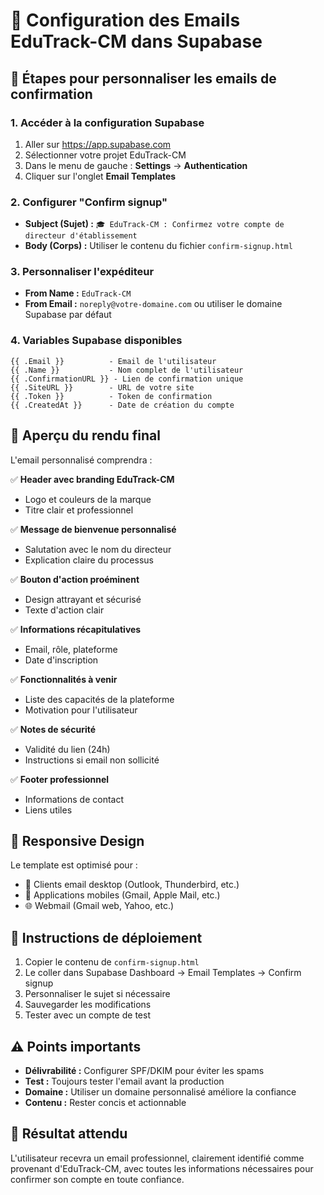 # 📧 Configuration des Emails EduTrack-CM dans Supabase

## 🎯 Étapes pour personnaliser les emails de confirmation

### 1. **Accéder à la configuration Supabase**
1. Aller sur https://app.supabase.com
2. Sélectionner votre projet EduTrack-CM
3. Dans le menu de gauche : **Settings** → **Authentication**
4. Cliquer sur l'onglet **Email Templates**

### 2. **Configurer "Confirm signup"**
- **Subject (Sujet) :** `🎓 EduTrack-CM : Confirmez votre compte de directeur d'établissement`
- **Body (Corps) :** Utiliser le contenu du fichier `confirm-signup.html`

### 3. **Personnaliser l'expéditeur**
- **From Name :** `EduTrack-CM`
- **From Email :** `noreply@votre-domaine.com` ou utiliser le domaine Supabase par défaut

### 4. **Variables Supabase disponibles**
```
{{ .Email }}          - Email de l'utilisateur
{{ .Name }}           - Nom complet de l'utilisateur  
{{ .ConfirmationURL }} - Lien de confirmation unique
{{ .SiteURL }}        - URL de votre site
{{ .Token }}          - Token de confirmation
{{ .CreatedAt }}      - Date de création du compte
```

## 🎨 Aperçu du rendu final

L'email personnalisé comprendra :

✅ **Header avec branding EduTrack-CM**
- Logo et couleurs de la marque
- Titre clair et professionnel

✅ **Message de bienvenue personnalisé**
- Salutation avec le nom du directeur
- Explication claire du processus

✅ **Bouton d'action proéminent**  
- Design attrayant et sécurisé
- Texte d'action clair

✅ **Informations récapitulatives**
- Email, rôle, plateforme
- Date d'inscription

✅ **Fonctionnalités à venir**
- Liste des capacités de la plateforme
- Motivation pour l'utilisateur

✅ **Notes de sécurité**
- Validité du lien (24h)
- Instructions si email non sollicité

✅ **Footer professionnel**
- Informations de contact
- Liens utiles

## 📱 Responsive Design

Le template est optimisé pour :
- 📧 Clients email desktop (Outlook, Thunderbird, etc.)
- 📱 Applications mobiles (Gmail, Apple Mail, etc.)
- 🌐 Webmail (Gmail web, Yahoo, etc.)

## 🔧 Instructions de déploiement

1. Copier le contenu de `confirm-signup.html`
2. Le coller dans Supabase Dashboard → Email Templates → Confirm signup
3. Personnaliser le sujet si nécessaire
4. Sauvegarder les modifications
5. Tester avec un compte de test

## ⚠️ Points importants

- **Délivrabilité :** Configurer SPF/DKIM pour éviter les spams
- **Test :** Toujours tester l'email avant la production
- **Domaine :** Utiliser un domaine personnalisé améliore la confiance
- **Contenu :** Rester concis et actionnable

## 🎯 Résultat attendu

L'utilisateur recevra un email professionnel, clairement identifié comme provenant d'EduTrack-CM, avec toutes les informations nécessaires pour confirmer son compte en toute confiance.